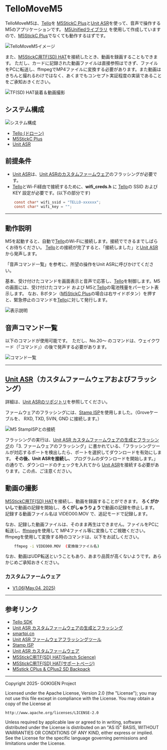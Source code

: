 # TelloMoveM5

TelloMoveM5は、[Tello](https://www.ryzerobotics.com/jp/tello)を [M5StickC Plus](https://docs.m5stack.com/ja/core/m5stickc_plus)と[Unit ASR](https://docs.m5stack.com/ja/unit/Unit%20ASR)を使って、音声で操作するM5のアプリケーションです。
[M5Unifiedライブラリ](https://docs.m5stack.com/ja/arduino/m5unified/helloworld) を使用して作成していますので、[M5StickC Plus](https://docs.m5stack.com/ja/core/m5stickc_plus)でなくても動作するはずです。

![TelloMoveM5イメージ](https://github.com/MRSa/TelloMoveM5/blob/main/images/TelloMoveM5.jpg?raw=true)

また、[M5StickC用TF(SD) HAT](https://www.switch-science.com/collections/m5stack/products/9551)を接続したとき、動画を録画することもできます。
ただし、カードに記録された動画ファイルは直接参照はできず、ファイルをPCに転送し、ffmpegでMP4ファイルに変換する必要があります。また動画はきちんと撮れるわけではなく、あくまでもコンセプト実証程度の実装であることをご承知おきください。

![TF(SD) HAT装着＆動画撮影](https://github.com/MRSa/TelloMoveM5/blob/main/images/StickC_wTF.jpg?raw=true)

## システム構成

![システム構成](https://github.com/MRSa/TelloMoveM5/blob/main/images/TelloMoveM5_system.png?raw=true)

* [Tello (ドローン)](https://www.ryzerobotics.com/jp/tello)
* [M5StickC Plus](https://docs.m5stack.com/ja/core/m5stickc_plus)
* [Unit ASR](https://docs.m5stack.com/ja/unit/Unit%20ASR)

## 前提条件

* [Unit ASR](https://docs.m5stack.com/ja/unit/Unit%20ASR)は、[Unit ASRのカスタムファームウェア](https://github.com/MRSa/GokigenOSDN_documents/tree/main/miscellaneous/M5/UnitASR)のフラッシングが必要です。
* [Tello](https://www.ryzerobotics.com/jp/tello)とWi-Fi経由で接続するために、**wifi_creds.h** に [Tello](https://www.ryzerobotics.com/jp/tello)の SSID および KEY 設定が必要です。(以下の部分です)

```c++:wifi_creds.h
    const char* wifi_ssid = "TELLO-xxxxxx";
    const char* wifi_key = "";
```

----

## 動作説明

M5を起動すると、自動で[Tello](https://www.ryzerobotics.com/jp/tello)のWi-Fiに接続します。接続でできるまでしばらくお待ちください。
[Tello](https://www.ryzerobotics.com/jp/tello)との接続が完了すると、「接続しました」と[Unit ASR](https://docs.m5stack.com/ja/unit/Unit%20ASR)から発声します。

「音声コマンド一覧」を参考に、所望の操作をUnit ASRに呼びかけてください。

基本、受け付けたコマンドを画面表示と音声で応答し、[Tello](https://www.ryzerobotics.com/jp/tello)を制御します。M5の画面には、受け付けたコマンド および M5と[Tello](https://www.ryzerobotics.com/jp/tello)の電池残量をパーセント表示します。
なお、Bボタン（[M5StickC Plus](https://docs.m5stack.com/ja/core/m5stickc_plus)の場合は右サイドボタン）を押すと、緊急停止のコマンドを[Tello](https://www.ryzerobotics.com/jp/tello)に対して発行します。

![表示説明](https://github.com/MRSa/TelloMoveM5/blob/main/images/M5StickCPlus.png?raw=true)

## 音声コマンド一覧

以下のコマンドが使用可能です。　ただし、No.20～ のコマンドは、ウェイクワード（「コマンド」）の後で発声する必要があります。

![コマンド一覧](https://github.com/MRSa/TelloMoveM5/blob/main/images/commands.png?raw=true)

----

## [Unit ASR](https://docs.m5stack.com/ja/unit/Unit%20ASR)（カスタムファームウェアおよびフラッシング）

詳細は、[Unit ASRのリポジトリ](https://github.com/MRSa/GokigenOSDN_documents/tree/main/miscellaneous/M5/UnitASR)を参照してください。

ファームウェアのフラッシングには、[Stamp ISP](https://docs.m5stack.com/ja/module/StampISP)を使用しました。（Groveケーブルを、 RXD, TXD, 5VIN, GND に接続します。）

![M5 StampISPとの接続](https://github.com/MRSa/GokigenOSDN_documents/raw/main/miscellaneous/M5/UnitASR/StampISP.jpg)

フラッシングの実行は、[Unit ASR カスタムファームウェアの生成とフラッシング](https://docs.m5stack.com/ja/guide/offline_voice/unit_asr/firmware)の「3. ファームウェアのフラッシング」に書かれている、「フラッシングツールが対応するポートを検出したら、ポートを選択してダウンロードを有効にします。 **その後、Unit ASRを接続し、** プログラムのダウンロードを開始します。」の通りで、ダウンロードのチェックを入れてから [Unit ASR](https://docs.m5stack.com/ja/unit/Unit%20ASR)を接続する必要があります。この点、ご注意ください。

## 動画の撮影

[M5StickC用TF(SD) HAT](https://www.switch-science.com/collections/m5stack/products/9551)を接続し、動画を録画することができます。
**ろくがかいし**で動画の記録を開始し、**ろくがしゅうりょう**で動画の記録を停止します。
記録する動画ファイル名は VIDEO00.MOV で、追記モードで記録します。

なお、記録した動画ファイルは、そのまま再生はできません。ファイルをPCに転送し、[ffmpeg](https://ffmpeg.org/)を使用して MP4ファイル等に変換してご視聴ください。ffmpegを使用して変換する時のコマンドは、以下をお試しください。

```bash
    ffmpeg -i VIDEO00.MOV  (変換後ファイル名)
```

なお、動画はUDP転送ということもあり、あまり品質が高くないようです。あらかじめご承知おきください。

### カスタムファームウェア

* [V1.06(May.04, 2025)](https://github.com/MRSa/GokigenOSDN_documents/blob/main/miscellaneous/M5/UnitASR/jx_ci_03t_firmware_v106.bin)

----

## 参考リンク

* [Tello SDK](https://terra-1-g.djicdn.com/2d4dce68897a46b19fc717f3576b7c6a/Tello%20%E7%BC%96%E7%A8%8B%E7%9B%B8%E5%85%B3/For%20Tello/Tello%20SDK%20Documentation%20EN_1.3_1122.pdf)
* [Unit ASR カスタムファームウェアの生成とフラッシング](https://docs.m5stack.com/ja/guide/offline_voice/unit_asr/firmware)
* [smartpi.cn](https://www.smartpi.cn/)
* [Unit ASR ファームウェアフラッシングツール](https://m5stack-doc.oss-cn-shenzhen.aliyuncs.com/635/CI-03T_Serial_burning_software_V3.7.3.zip)
* [Stamp ISP](https://docs.m5stack.com/ja/module/StampISP)
* [Unit ASR カスタムファームウェア](https://github.com/MRSa/GokigenOSDN_documents/tree/main/miscellaneous/M5/UnitASR)
* [M5StickC用TF(SD) HAT(Switch Science)](https://ssci.to/9551)
* [M5StickC用TF(SD) HAT(サポートページ)](https://github.com/rin-ofumi/m5stickc_sd_hat)
* [M5stick CPlus & CPlus2 SD Backpack](https://github.com/ATOMNFT/M5stick-CPlus-SD-Backpack/tree/main)

----

Copyright 2025- GOKIGEN Project

Licensed under the Apache License, Version 2.0 (the "License");
you may not use this file except in compliance with the License.
You may obtain a copy of the License at

    http://www.apache.org/licenses/LICENSE-2.0

Unless required by applicable law or agreed to in writing, software
distributed under the License is distributed on an "AS IS" BASIS,
WITHOUT WARRANTIES OR CONDITIONS OF ANY KIND, either express or implied.
See the License for the specific language governing permissions and
limitations under the License.
